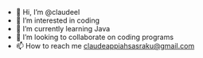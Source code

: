 - 👋 Hi, I’m @claudeel
- 👀 I’m interested in coding
- 🌱 I’m currently learning Java
- 💞️ I’m looking to collaborate on coding programs
- 📫 How to reach me claudeappiahsasraku@gmail.com

<!---
claudeel/claudeel is a ✨ special ✨ repository because its `README.md` (this file) appears on your GitHub profile.
You can click the Preview link to take a look at your changes.
--->

